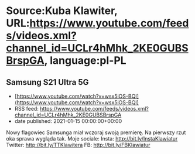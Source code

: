 # Source:Kuba Klawiter, URL:https://www.youtube.com/feeds/videos.xml?channel_id=UCLr4hMhk_2KE0GUBSBrspGA, language:pl-PL

## Samsung S21 Ultra 5G
 - [https://www.youtube.com/watch?v=wsx5iOS-BQI](https://www.youtube.com/watch?v=wsx5iOS-BQI)
 - RSS feed: https://www.youtube.com/feeds/videos.xml?channel_id=UCLr4hMhk_2KE0GUBSBrspGA
 - date published: 2021-01-15 00:00:00+00:00

Nowy flagowiec Samsunga miał wczoraj swoją premierę. Na pierwszy rzut oka sprawa wygląda tak.
Moje sociale:
Insta: http://bit.ly/InstaKlawiatur 
Twitter: http://bit.ly/TTKlawitera
FB: http://bit.ly/FBKlawiatur

